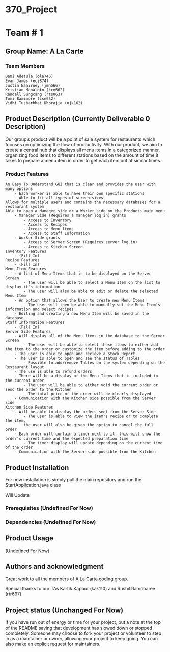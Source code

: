 # 370_Project
# Team # 1

## Group Name: A La Carte
### Team Members
````
Dami Adetula (ola746)
Evan James (ecj874)
Justin Nahirney (jmn566)
Kristian Manaloto (kcm662)
Randall Sungcang (rts063)
Tomi Bamimore (ise652)
Vidhi Tusharbhai Dhorajia (ojk162)
````
## Product Description (Currently Deliverable 0 Description)
Our group’s product will be a point of sale system for restaurants which focuses on optimizing the flow of productivity. 
With our product, we aim to create a central hub that displays all menu items in a categorized manner, organizing food items to different stations based on the amount of time it takes to prepare a menu item in order to get each item out at similar times. 
### Product Features
```
An Easy To Understand GUI that is clear and provides the user with many options
    - Each worker is able to have their own specific stations
    - Able to fit all types of screen sizes
Allows for multiple users and contains the necessary databases for a restaurant system
Able to open a Manager side or a Worker side on the Products main menu
    - Manager Side (Requires a manager log in) grants
        - Access to Inventory
        - Access to Recipes
        - Access to Menu Items
        - Access to Staff Information
    - Worker Side grants
        - Access to Server Screen (Requires server log in)
        - Access to Kitchen Screen
Inventory Features
    - (Fill In)
Recipe Features
    - (Fill In)
Menu Item Features
    - A list of Menu Items that is to be displayed on the Server Screen
        - The user will be able to select a Menu Item on the list to display it's information
        - The user will also be able to edit or delete the selected Menu Item
    - An option that allows the User to create new Menu Items
        - The user will then be able to manually set the Menu Item's information and select recipes
    - Editing and creating a new Menu Item will be saved in the database
Staff Information Features
    - (Fill In)
Server Side Features
    - Will display all of the Menu Items in the database to the Server Screen
        - The user will be able to select these items to either add the item to the order or customize the item before adding to the order
    - The user is able to open and recieve a Stock Report
    - The user is able to open and see the status of Tables
        - Possible to add/remove Tables on the system depending on the Restaurant layout
    - The use is able to refund orders 
    - There will be a display of the Menu Items that is included in the current order
        - The user will be able to either void the current order or send the order to the Kitchen
        - The total price of the order will be clearly displayed
    - Communication with the Kitchen side possible from the Server side
Kitchen Side Features
    - Will be able to display the orders sent from the Server Side
        - The user is able to view the item's recipe or to complete the item, 
        the user will also be given the option to cancel the full order
    - Each order will contain a timer next to it, this will show the order's current time and the expected preparation time
        - The timer display will update depending on the current time of the order
    - Communication with the Server side possible from the Kitchen
```
## Product Installation 
For now installation is simply pull the main repository and run the StartApplication.java class

Will Update
### Prerequisites (Undefined For Now)
### Dependencies (Undefined For Now)

## Product Usage
(Undefined For Now)
## Authors and acknowledgment
Great work to all the members of A La Carta coding group.

Special thanks to our TAs Kartik Kapoor (kak110) and Rushil Ramdharee (rtr697)


## Project status (Unchanged For Now)
If you have run out of energy or time for your project, put a note at the top of the README saying that development has slowed down or stopped completely. Someone may choose to fork your project or volunteer to step in as a maintainer or owner, allowing your project to keep going. You can also make an explicit request for maintainers.
